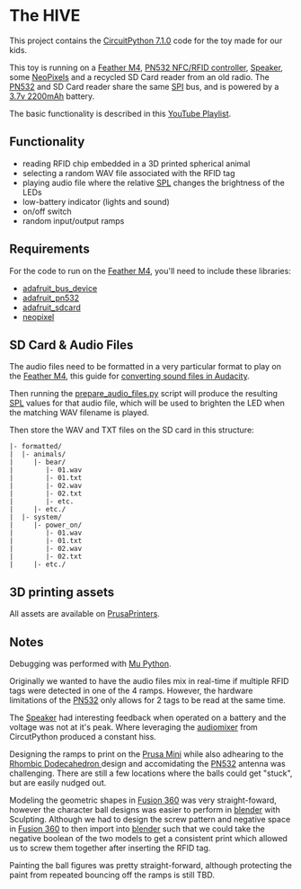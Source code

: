 # The HIVE

This project contains the [CircuitPython 7.1.0][7] code for the toy made for our kids.

This toy is running on a [Feather M4][1], [PN532 NFC/RFID controller][2], [Speaker][3], some
[NeoPixels][4] and a recycled SD Card reader from an old radio. The [PN532][2] and SD Card reader
share the same [SPI][12] bus, and is powered by a [3.7v 2200mAh][14] battery.

The basic functionality is described in this [YouTube Playlist][5].

## Functionality

- reading RFID chip embedded in a 3D printed spherical animal
- selecting a random WAV file associated with the RFID tag
- playing audio file where the relative [SPL][6] changes the brightness of the LEDs
- low-battery indicator (lights and sound)
- on/off switch
- random input/output ramps 

## Requirements
For the code to run on the [Feather M4][1], you'll need to include these libraries:
- [adafruit_bus_device][8]
- [adafruit_pn532][9]
- [adafruit_sdcard][10]
- [neopixel][11]

## SD Card & Audio Files

The audio files need to be formatted in a very particular format to play on the [Feather M4][1], this 
guide for [converting sound files in Audacity][21].

Then running the [prepare_audio_files.py](./prepare_audio_files.py) script will produce the resulting [SPL][6]
values for that audio file, which will be used to brighten the LED when the matching WAV filename is played.

Then store the WAV and TXT files on the SD card in this structure:
```
|- formatted/
|  |- animals/
|     |- bear/
|        |- 01.wav
|        |- 01.txt
|        |- 02.wav
|        |- 02.txt
|        |- etc.
|     |- etc./
|  |- system/
|     |- power_on/
|        |- 01.wav
|        |- 01.txt
|        |- 02.wav
|        |- 02.txt
|     |- etc./
```

## 3D printing assets

All assets are available on [PrusaPrinters][16].

## Notes

Debugging was performed with [Mu Python][13]. 

Originally we wanted to have the audio files mix in real-time if multiple RFID tags were 
detected in one of the 4 ramps. However, the hardware limitations of the [PN532][2] only 
allows for 2 tags to be read at the same time. 

The [Speaker][3] had interesting feedback when operated on a battery and the voltage was 
not at it's peak. Where leveraging the [audiomixer][15] from CircutPython produced a constant hiss.

Designing the ramps to print on the [Prusa Mini][17] while also adhearing to the [Rhombic Dodecahedron ][18]
design and accomidating the [PN532][2] antenna was challenging. There are still a few locations where the balls
could get "stuck", but are easily nudged out. 

Modeling the geometric shapes in [Fusion 360][19] was very straight-foward, however the character ball designs
was easier to perform in [blender][20] with Sculpting. Although we had to design the screw pattern and negative 
space in [Fusion 360][19] to then import into [blender][20] such that we could take the negative boolean of the 
two models to get a consistent print which allowed us to screw them together after inserting the RFID tag.

Painting the ball figures was pretty straight-forward, although protecting the paint from repeated bouncing off the
ramps is still TBD.

[1]: https://www.adafruit.com/product/3857
[2]: https://www.adafruit.com/product/364
[3]: https://www.adafruit.com/product/3885
[4]: https://www.adafruit.com/product/1461?length=1
[5]: https://www.youtube.com/playlist?list=PL8L4p4mQPaKocCwQW5a3IMrlqHCrkkY_Y
[6]: https://en.wikipedia.org/wiki/Sound_pressure#Sound_pressure_level
[7]: https://circuitpython.org/board/feather_m4_express/
[8]: https://github.com/adafruit/Adafruit_CircuitPython_BusDevice/releases
[9]: https://github.com/adafruit/Adafruit_CircuitPython_PN532/releases
[10]: https://github.com/adafruit/Adafruit_CircuitPython_SD/releases
[11]: https://github.com/adafruit/Adafruit_NeoPixel/releases
[12]: https://en.wikipedia.org/wiki/Serial_Peripheral_Interface
[13]: https://codewith.mu/
[14]: https://www.adafruit.com/product/1781
[15]: https://circuitpython.readthedocs.io/en/latest/shared-bindings/audioio/index.html
[16]: https://www.prusaprinters.org/prints/112410-the-hive/files
[17]: https://www.prusa3d.com/category/original-prusa-mini/
[18]: https://en.wikipedia.org/wiki/Rhombic_dodecahedron
[19]: https://www.autodesk.com/products/fusion-360/overview
[20]: https://www.blender.org/
[21]: https://learn.adafruit.com/adafruit-wave-shield-audio-shield-for-arduino/check-your-files
